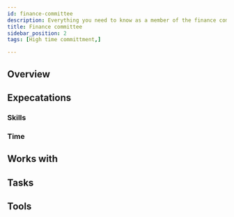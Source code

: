 ```yaml
---
id: finance-committee
description: Everything you need to know as a member of the finance committee
title: Finance committee
sidebar_position: 2
tags: [High time committment,]

---
```


## Overview

## Expecatations

### Skills

### Time

## Works with

## Tasks

## Tools
